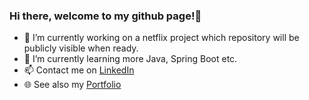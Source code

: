 ### Hi there, welcome to my github page!👋


- 🔭 I’m currently working on a netflix project which repository will be publicly visible when ready.
- 🌱 I’m currently learning more Java, Spring Boot etc.
- 📫 Contact me on <a href="https://www.linkedin.com/in/elmer-volgers-67729614a/">LinkedIn</a>
- 🌐 See also my <a href="https://portfolio-elmervolgers.netlify.app/">Portfolio</a>

